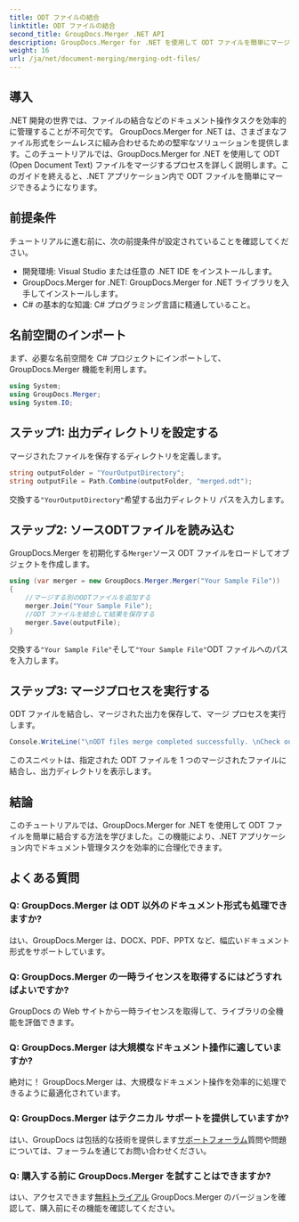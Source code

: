 ```yaml
---
title: ODT ファイルの結合
linktitle: ODT ファイルの結合
second_title: GroupDocs.Merger .NET API
description: GroupDocs.Merger for .NET を使用して ODT ファイルを簡単にマージする方法を学びます。この強力なライブラリを使用してドキュメント管理機能を強化します。
weight: 16
url: /ja/net/document-merging/merging-odt-files/
---
```

## 導入
.NET 開発の世界では、ファイルの結合などのドキュメント操作タスクを効率的に管理することが不可欠です。 GroupDocs.Merger for .NET は、さまざまなファイル形式をシームレスに組み合わせるための堅牢なソリューションを提供します。このチュートリアルでは、GroupDocs.Merger for .NET を使用して ODT (Open Document Text) ファイルをマージするプロセスを詳しく説明します。このガイドを終えると、.NET アプリケーション内で ODT ファイルを簡単にマージできるようになります。
## 前提条件
チュートリアルに進む前に、次の前提条件が設定されていることを確認してください。
- 開発環境: Visual Studio または任意の .NET IDE をインストールします。
- GroupDocs.Merger for .NET: GroupDocs.Merger for .NET ライブラリを入手してインストールします。
- C# の基本的な知識: C# プログラミング言語に精通していること。

## 名前空間のインポート
まず、必要な名前空間を C# プロジェクトにインポートして、GroupDocs.Merger 機能を利用します。
```csharp
using System; 
using GroupDocs.Merger;
using System.IO;
```
## ステップ1: 出力ディレクトリを設定する
マージされたファイルを保存するディレクトリを定義します。
```csharp
string outputFolder = "YourOutputDirectory";
string outputFile = Path.Combine(outputFolder, "merged.odt");
```
交換する`"YourOutputDirectory"`希望する出力ディレクトリ パスを入力します。
## ステップ2: ソースODTファイルを読み込む
GroupDocs.Merger を初期化する`Merger`ソース ODT ファイルをロードしてオブジェクトを作成します。
```csharp
using (var merger = new GroupDocs.Merger.Merger("Your Sample File"))
{
    //マージする別のODTファイルを追加する
    merger.Join("Your Sample File");
    //ODT ファイルを結合して結果を保存する
    merger.Save(outputFile);
}
```
交換する`"Your Sample File"`そして`"Your Sample File"`ODT ファイルへのパスを入力します。
## ステップ3: マージプロセスを実行する
ODT ファイルを結合し、マージされた出力を保存して、マージ プロセスを実行します。
```csharp
Console.WriteLine("\nODT files merge completed successfully. \nCheck output in {0}", outputFolder);
```
このスニペットは、指定された ODT ファイルを 1 つのマージされたファイルに結合し、出力ディレクトリを表示します。

## 結論
このチュートリアルでは、GroupDocs.Merger for .NET を使用して ODT ファイルを簡単に結合する方法を学びました。この機能により、.NET アプリケーション内でドキュメント管理タスクを効率的に合理化できます。

## よくある質問
### Q: GroupDocs.Merger は ODT 以外のドキュメント形式も処理できますか?
はい、GroupDocs.Merger は、DOCX、PDF、PPTX など、幅広いドキュメント形式をサポートしています。
### Q: GroupDocs.Merger の一時ライセンスを取得するにはどうすればよいですか?
GroupDocs の Web サイトから一時ライセンスを取得して、ライブラリの全機能を評価できます。
### Q: GroupDocs.Merger は大規模なドキュメント操作に適していますか?
絶対に！ GroupDocs.Merger は、大規模なドキュメント操作を効率的に処理できるように最適化されています。
### Q: GroupDocs.Merger はテクニカル サポートを提供していますか?
はい、GroupDocs は包括的な技術を提供します[サポートフォーラム](https://forum.groupdocs.com/c/merger/32)質問や問題については、フォーラムを通じてお問い合わせください。
### Q: 購入する前に GroupDocs.Merger を試すことはできますか?
はい、アクセスできます[無料トライアル](https://releases.groupdocs.com/) GroupDocs.Merger のバージョンを確認して、購入前にその機能を確認してください。